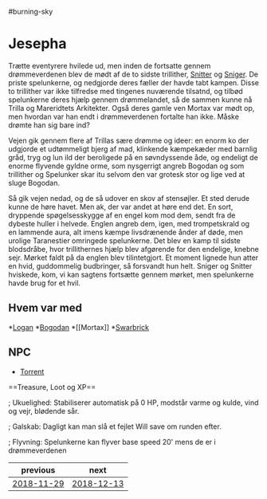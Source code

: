 #burning-sky

# Jesepha 
Trætte eventyrere hvilede ud, men inden de fortsatte gennem drømmeverdenen blev de mødt af de to sidste trillither, [Snitter](./Snitter.md) og [Sniger](./Sniger.md). De priste spelunkerne, og nedgjorde deres fæller der havde tabt kampen. Disse to trillither var ikke tilfredse med tingenes nuværende tilsatnd, og tilbød spelunkerne deres hjælp gennem drømmelandet, så de sammen kunne nå Trilla og Mareridtets Arkitekter. Også deres gamle ven Mortax var mødt op, men hvordan var han endt i drømmeverdenen fortalte han ikke. Måske drømte han sig bare ind?

Vejen gik gennem flere af Trillas sære drømme og ideer: en enorm ko der udgjorde et udtømmeligt bjerg af mad, klinkende kæmpekæder med barnlig gråd, tryg og lun ild der beroligede på en søvndyssende åde, og endeligt de enorme flyvende gyldne orme, som nysgerrigt angreb Bogodan og som trillither og Spelunker skar itu selvom den var grotesk stor og lige ved at sluge Bogodan.

Så gik vejen nedad, og de så udover en skov af stensøjler. Et sted derude kunne de høre havet. Men ak, der var andet at høre end det. En sort, dryppende spøgelsesskygge af en engel kom mod dem, sendt fra de dybeste huller i helvede. Englen angreb dem, igen, med trompetskrald og en lammende aura, alt imens kæmpe livsdrænende ånder af døde, men urolige Taranestier omringede spelunkerne. Det blev en kamp til sidste blodsdråbe, hvor trillithernes hjælp blev afgørende for den endelige, knebne sejr. Mørket faldt på da englen blev tilintetgjort. Et moment lignede hun atter en hvid, guddommelig budbringer, så forsvandt hun helt. Sniger og Snitter hviskede, kom, vi kan sagtens fortsætte gennem mørket, men spelunkerne havde brug for et hvil.

## Hvem var med
*[Logan](./Logan.md)
*[Bogodan](./Bogodan.md)
*[[Mortax]]
*[Swarbrick](./Swarbrick%20Everwood.md)

## NPC
* [Torrent](./Torrent.md)

==Treasure, Loot og XP==



; Ukuelighed: Stabiliserer automatisk på 0 HP, modstår varme og kulde, vind og vejr, blødende sår.

; Galskab: Dagligt kan man slå et fejlet Will save om runden efter.

; Flyvning: Spelunkerne kan flyver base speed 20' mens de er i drømmeverdenen

| previous | next |
| --- | --- |
| [2018-11-29](./2018-11-29.md) | [2018-12-13](./2018-12-13.md) |
